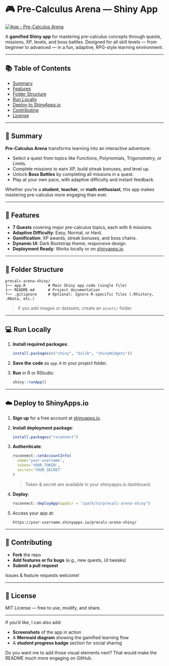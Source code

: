 # 🎮 Pre-Calculus Arena — Shiny App

[![App - Pre-Calculus Arena](https://img.shields.io/badge/App-Pre--Calculus%20Arena-blueviolet?style=for-the-badge\&logo=R\&logoColor=white\&color=ff69b4)](https://www.shinyapps.io/)

A **gamified Shiny app** for mastering pre-calculus concepts through quests, missions, XP, levels, and boss battles. Designed for all skill levels — from beginner to advanced — in a fun, adaptive, RPG-style learning environment.

---

## 📚 Table of Contents

* [Summary](#summary)
* [Features](#features)
* [Folder Structure](#folder-structure)
* [Run Locally](#run-locally)
* [Deploy to ShinyApps.io](#deploy-to-shinyappsio)
* [Contributing](#contributing)
* [License](#license)

---

## 📝 Summary

**Pre-Calculus Arena** transforms learning into an interactive adventure:

* Select a quest from topics like Functions, Polynomials, Trigonometry, or Limits.
* Complete missions to earn XP, build streak bonuses, and level up.
* Unlock **Boss Battles** by completing all missions in a quest.
* Play at your own pace, with adaptive difficulty and instant feedback.

Whether you’re a **student**, **teacher**, or **math enthusiast**, this app makes mastering pre-calculus more engaging than ever.

---

## 🚀 Features

* **7 Quests** covering major pre-calculus topics, each with 6 missions.
* **Adaptive Difficulty**: Easy, Normal, or Hard.
* **Gamification**: XP awards, streak bonuses, and boss chains.
* **Dynamic UI**: Dark Bootstrap theme, responsive design.
* **Deployment Ready**: Works locally or on [shinyapps.io](https://www.shinyapps.io/).

---

## 📂 Folder Structure

```
precalc-arena-shiny/
├── app.R          # Main Shiny app code (single file)
├── README.md      # Project documentation
└── .gitignore     # Optional: Ignore R-specific files (.Rhistory, .RData, etc.)
```

> If you add images or datasets, create an `assets/` folder.

---

## 💻 Run Locally

1. **Install required packages**:

   ```r
   install.packages(c("shiny", "bslib", "shinyWidgets"))
   ```
2. **Save the code** as `app.R` in your project folder.
3. **Run** in R or RStudio:

   ```r
   shiny::runApp()
   ```

---

## ☁️ Deploy to ShinyApps.io

1. **Sign up** for a free account at [shinyapps.io](https://www.shinyapps.io/).
2. **Install deployment package**:

   ```r
   install.packages("rsconnect")
   ```
3. **Authenticate**:

   ```r
   rsconnect::setAccountInfo(
     name='your-username',
     token='YOUR_TOKEN',
     secret='YOUR_SECRET'
   )
   ```

   > Token & secret are available in your shinyapps.io dashboard.
4. **Deploy**:

   ```r
   rsconnect::deployApp(appDir = "/path/to/precalc-arena-shiny")
   ```
5. Access your app at:

   ```
   https://your-username.shinyapps.io/precalc-arena-shiny/
   ```

---

## 🤝 Contributing

* **Fork** the repo
* **Add features or fix bugs** (e.g., new quests, UI tweaks)
* **Submit a pull request**

Issues & feature requests welcome!

---

## 📄 License

MIT License — free to use, modify, and share.

---

If you’d like, I can also add:

* **Screenshots** of the app in action
* A **Mermaid diagram** showing the gamified learning flow
* A **student progress badge** section for social sharing

Do you want me to add those visual elements next? That would make the README much more engaging on GitHub.

